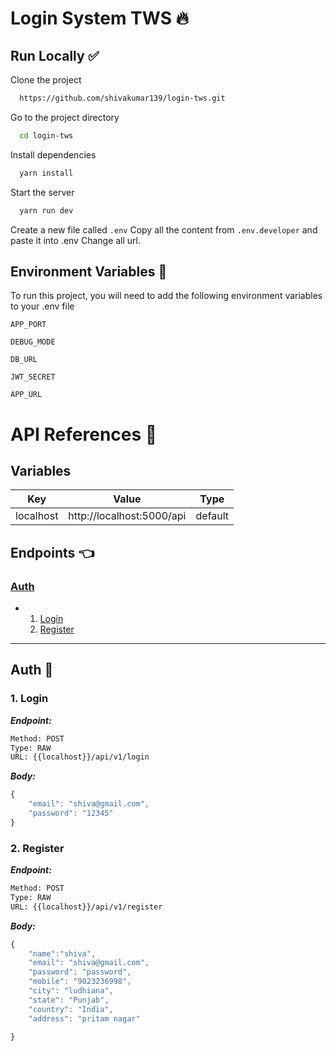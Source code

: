 # Login System TWS :fire:

## Run Locally :white_check_mark:

Clone the project

```bash
  https://github.com/shivakumar139/login-tws.git
```

Go to the project directory

```bash
  cd login-tws
```

Install dependencies

```bash
  yarn install
```

Start the server

```bash
  yarn run dev
```
Create a new file called ```.env``` Copy all the content from ```.env.developer``` and paste it into .env Change all url.


## Environment Variables :mushroom:

To run this project, you will need to add the following environment variables to your .env file



`APP_PORT` 

`DEBUG_MODE`

`DB_URL`

`JWT_SECRET`  

`APP_URL`

# API References :key:

## Variables

| Key | Value | Type |
| --- | ------|-------------|
| localhost | http://localhost:5000/api | default |



## Endpoints :point_left:
### [Auth](#auth)

* 
    1. [Login](#1-login)
    2. [Register](#2-register)


--------



## Auth :seedling:



### 1. Login



***Endpoint:***

```bash
Method: POST
Type: RAW
URL: {{localhost}}/api/v1/login
```



***Body:***

```js        
{
    "email": "shiva@gmail.com",
    "password": "12345"
}
```



### 2. Register



***Endpoint:***

```bash
Method: POST
Type: RAW
URL: {{localhost}}/api/v1/register
```



***Body:***

```js        
{
    "name":"shiva",
    "email": "shiva@gmail.com",
    "password": "password",
    "mobile": "9023236998",
    "city": "ludhiana",
    "state": "Punjab",
    "country": "India",
    "address": "pritam nagar"
    
}
```
